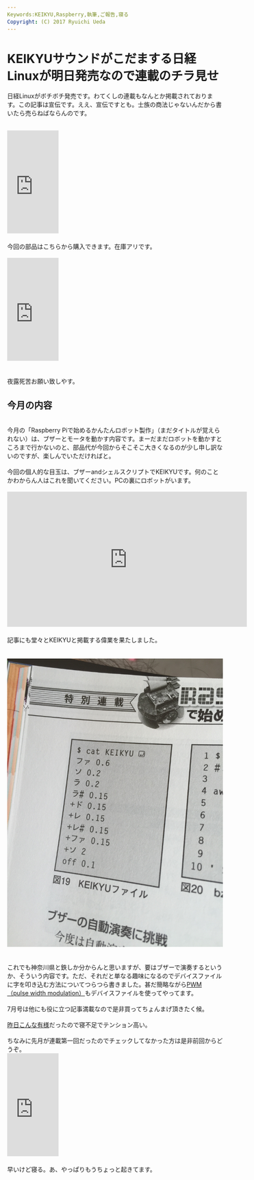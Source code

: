 ```yaml
---
Keywords:KEIKYU,Raspberry,執筆,ご報告,寝る
Copyright: (C) 2017 Ryuichi Ueda
---
```


# KEIKYUサウンドがこだまする日経Linuxが明日発売なので連載のチラ見せ
日経Linuxがボチボチ発売です。わてくしの連載もなんとか掲載されております。この記事は宣伝です。ええ、宣伝ですとも。士族の商法じゃないんだから書いたら売らねばならんのです。<br />
<br />
<iframe src="http://rcm-fe.amazon-adsystem.com/e/cm?lt1=_blank&amp;bc1=000000&amp;IS2=1&amp;bg1=FFFFFF&amp;fc1=000000&amp;lc1=0000FF&amp;t=ryuichiueda-22&amp;o=9&amp;p=8&amp;l=as4&amp;m=amazon&amp;f=ifr&amp;ref=ss_til&amp;asins=B00XVHU3FQ" style="width:120px;height:240px;" scrolling="no" marginwidth="0" marginheight="0" frameborder="0"></iframe><br />
<br />
今回の部品はこちらから購入できます。在庫アリです。<br />
<br />
<iframe src="http://rcm-fe.amazon-adsystem.com/e/cm?lt1=_blank&bc1=000000&IS2=1&bg1=FFFFFF&fc1=000000&lc1=0000FF&t=ryuichiueda-22&o=9&p=8&l=as4&m=amazon&f=ifr&ref=ss_til&asins=B00XTGX04U" style="width:120px;height:240px;" scrolling="no" marginwidth="0" marginheight="0" frameborder="0"></iframe><br />
<br />
<br />
夜露死苦お願い致しやす。<br />
<h2>今月の内容</h2><br />
今月の「Raspberry Piで始めるかんたんロボット製作」（まだタイトルが覚えられない）は、ブザーとモータを動かす内容です。まーだまだロボットを動かすところまで行かないのと、部品代が今回からそこそこ大きくなるのが少し申し訳ないのですが、楽しんでいただければと。<br />
<br />
今回の個人的な目玉は、ブザーandシェルスクリプトでKEIKYUです。何のことかわからん人はこれを聞いてください。PCの裏にロボットがいます。<br />
<br />
<iframe width="560" height="315" src="https://www.youtube.com/embed/A4sE3LMKlkk" frameborder="0" allowfullscreen=""></iframe><br />
<br />
記事にも堂々とKEIKYUと掲載する偉業を果たしました。<br />
<br />
&nbsp;<a href="IMG_4811.jpg"><img src="IMG_4811.jpg" alt=""></a>&nbsp;<br />
<br />
これでも神奈川県と鉄しか分からんと思いますが、要はブザーで演奏するというか、そういう内容です。ただ、それだと単なる趣味になるのでデバイスファイルに字を叩き込む方法についてつらつら書きました。甚だ簡略ながら<a href="http://ja.m.wikipedia.org/wiki/%E3%83%91%E3%83%AB%E3%82%B9%E5%B9%85%E5%A4%89%E8%AA%BF">PWM（pulse width modulation）</a>もデバイスファイルを使ってやってます。<br />
<br />
7月号は他にも役に立つ記事満載なので是非買ってちょんまげ頂きたく候。<br />
<br />
<a href="http://blog.ueda.asia/?p=6359">昨日こんな有様</a>だったので寝不足でテンション高い。<br />
<br />
ちなみに先月が連載第一回だったのでチェックしてなかった方は是非前回からどうぞ。<br />
<iframe src="http://rcm-fe.amazon-adsystem.com/e/cm?lt1=_blank&amp;bc1=000000&amp;IS2=1&amp;bg1=FFFFFF&amp;fc1=000000&amp;lc1=0000FF&amp;t=ryuichiueda-22&amp;o=9&amp;p=8&amp;l=as4&amp;m=amazon&amp;f=ifr&amp;ref=ss_til&amp;asins=B00UJXLDP4" style="width:120px;height:240px;" scrolling="no" marginwidth="0" marginheight="0" frameborder="0"></iframe><br />
<br />
早いけど寝る。あ、やっぱりもうちょっと起きてます。
